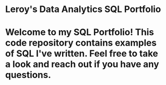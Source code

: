 # Leroy's Data Analytics SQL Portfolio
# Welcome to my SQL Portfolio! This code repository contains examples of SQL I've written. Feel free to take a look and reach out if you have any questions.
